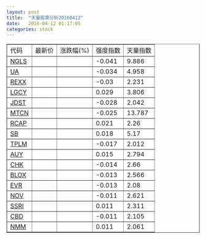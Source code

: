 ```yaml
---
layout: post
title:  "天量股票分析20160412"
date:   2016-04-12 01:17:05
categories: stock
---
```

<script type="text/javascript">
var stockList = []
stockList.push('gb_ngls');
stockList.push('gb_ua');
stockList.push('gb_rexx');
stockList.push('gb_lgcy');
stockList.push('gb_jdst');
stockList.push('gb_mtcn');
stockList.push('gb_rcap');
stockList.push('gb_sb');
stockList.push('gb_tplm');
stockList.push('gb_auy');
stockList.push('gb_chk');
stockList.push('gb_blox');
stockList.push('gb_evr');
stockList.push('gb_nov');
stockList.push('gb_ssri');
stockList.push('gb_cbd');
stockList.push('gb_nmm');
</script>

<table border="1">
 <tr>
  <td>代码</td>
  <td>最新价</td>
  <td>涨跌幅(%)</td>
 <td>强度指数</td>
 <td>天量指数</td>
</tr>
  <tr id="ngls"><td><a href="http://stock.finance.sina.com.cn/usstock/quotes/NGLS.html" target="_blank">NGLS</a></td><td></td><td></td><td>-0.041</td><td>9.886</td></tr>
  <tr id="ua"><td><a href="http://stock.finance.sina.com.cn/usstock/quotes/UA.html" target="_blank">UA</a></td><td></td><td></td><td>-0.034</td><td>4.958</td></tr>
  <tr id="rexx"><td><a href="http://stock.finance.sina.com.cn/usstock/quotes/REXX.html" target="_blank">REXX</a></td><td></td><td></td><td>-0.03</td><td>2.231</td></tr>
  <tr id="lgcy"><td><a href="http://stock.finance.sina.com.cn/usstock/quotes/LGCY.html" target="_blank">LGCY</a></td><td></td><td></td><td>0.029</td><td>3.806</td></tr>
  <tr id="jdst"><td><a href="http://stock.finance.sina.com.cn/usstock/quotes/JDST.html" target="_blank">JDST</a></td><td></td><td></td><td>-0.028</td><td>2.042</td></tr>
  <tr id="mtcn"><td><a href="http://stock.finance.sina.com.cn/usstock/quotes/MTCN.html" target="_blank">MTCN</a></td><td></td><td></td><td>-0.025</td><td>13.787</td></tr>
  <tr id="rcap"><td><a href="http://stock.finance.sina.com.cn/usstock/quotes/RCAP.html" target="_blank">RCAP</a></td><td></td><td></td><td>0.021</td><td>2.26</td></tr>
  <tr id="sb"><td><a href="http://stock.finance.sina.com.cn/usstock/quotes/SB.html" target="_blank">SB</a></td><td></td><td></td><td>0.018</td><td>5.17</td></tr>
  <tr id="tplm"><td><a href="http://stock.finance.sina.com.cn/usstock/quotes/TPLM.html" target="_blank">TPLM</a></td><td></td><td></td><td>-0.017</td><td>2.012</td></tr>
  <tr id="auy"><td><a href="http://stock.finance.sina.com.cn/usstock/quotes/AUY.html" target="_blank">AUY</a></td><td></td><td></td><td>0.015</td><td>2.794</td></tr>
  <tr id="chk"><td><a href="http://stock.finance.sina.com.cn/usstock/quotes/CHK.html" target="_blank">CHK</a></td><td></td><td></td><td>-0.014</td><td>2.66</td></tr>
  <tr id="blox"><td><a href="http://stock.finance.sina.com.cn/usstock/quotes/BLOX.html" target="_blank">BLOX</a></td><td></td><td></td><td>-0.013</td><td>2.566</td></tr>
  <tr id="evr"><td><a href="http://stock.finance.sina.com.cn/usstock/quotes/EVR.html" target="_blank">EVR</a></td><td></td><td></td><td>-0.013</td><td>2.08</td></tr>
  <tr id="nov"><td><a href="http://stock.finance.sina.com.cn/usstock/quotes/NOV.html" target="_blank">NOV</a></td><td></td><td></td><td>-0.011</td><td>2.621</td></tr>
  <tr id="ssri"><td><a href="http://stock.finance.sina.com.cn/usstock/quotes/SSRI.html" target="_blank">SSRI</a></td><td></td><td></td><td>0.011</td><td>2.311</td></tr>
  <tr id="cbd"><td><a href="http://stock.finance.sina.com.cn/usstock/quotes/CBD.html" target="_blank">CBD</a></td><td></td><td></td><td>-0.011</td><td>2.105</td></tr>
  <tr id="nmm"><td><a href="http://stock.finance.sina.com.cn/usstock/quotes/NMM.html" target="_blank">NMM</a></td><td></td><td></td><td>0.011</td><td>2.061</td></tr>
</table>
